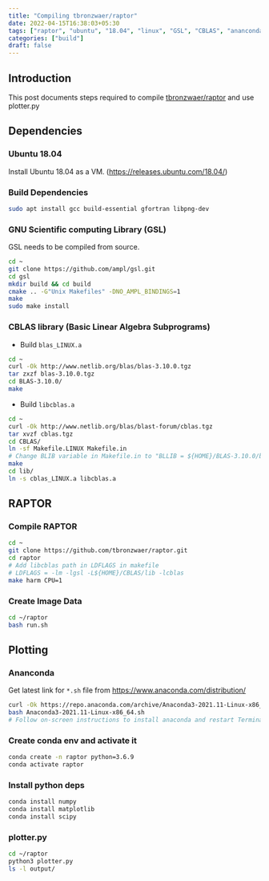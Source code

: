 ```yaml
---
title: "Compiling tbronzwaer/raptor"
date: 2022-04-15T16:38:03+05:30
tags: ["raptor", "ubuntu", "18.04", "linux", "GSL", "CBLAS", "ananconda", "make"]
categories: ["build"]
draft: false
---
```

## Introduction
This post documents steps required to compile [tbronzwaer/raptor](https://github.com/tbronzwaer/raptor.git) and use plotter.py

## Dependencies
### Ubuntu 18.04
Install Ubuntu 18.04 as a VM. (https://releases.ubuntu.com/18.04/)

### Build Dependencies
```bash
sudo apt install gcc build-essential gfortran libpng-dev
```

### GNU Scientific computing Library (GSL)
GSL needs to be compiled from source.
```bash
cd ~
git clone https://github.com/ampl/gsl.git
cd gsl
mkdir build && cd build
cmake .. -G"Unix Makefiles" -DNO_AMPL_BINDINGS=1
make
sudo make install
```

### CBLAS library (Basic Linear Algebra Subprograms)
- Build `blas_LINUX.a`
```bash
cd ~
curl -Ok http://www.netlib.org/blas/blas-3.10.0.tgz
tar zxzf blas-3.10.0.tgz
cd BLAS-3.10.0/
make
```
- Build `libcblas.a`
```bash
cd ~
curl -Ok http://www.netlib.org/blas/blast-forum/cblas.tgz
tar xvzf cblas.tgz
cd CBLAS/
ln -sf Makefile.LINUX Makefile.in
# Change BLIB variable in Makefile.in to "BLLIB = ${HOME}/BLAS-3.10.0/blas_LINUX.a"
make
cd lib/
ln -s cblas_LINUX.a libcblas.a
```
## RAPTOR
### Compile RAPTOR
```bash
cd ~
git clone https://github.com/tbronzwaer/raptor.git
cd raptor
# Add libcblas path in LDFLAGS in makefile
# LDFLAGS = -lm -lgsl -L${HOME}/CBLAS/lib -lcblas
make harm CPU=1
```

### Create Image Data
```bash
cd ~/raptor
bash run.sh
```

## Plotting
### Ananconda
Get latest link for `*.sh` file from https://www.anaconda.com/distribution/
```bash
curl -Ok https://repo.anaconda.com/archive/Anaconda3-2021.11-Linux-x86_64.sh
bash Anaconda3-2021.11-Linux-x86_64.sh
# Follow on-screen instructions to install anaconda and restart Terminal.
```

### Create conda env and activate it
```bash
conda create -n raptor python=3.6.9
conda activate raptor
```

### Install python deps
```bash
conda install numpy
conda install matplotlib
conda install scipy
```

### plotter.py
```bash
cd ~/raptor
python3 plotter.py
ls -l output/
```
